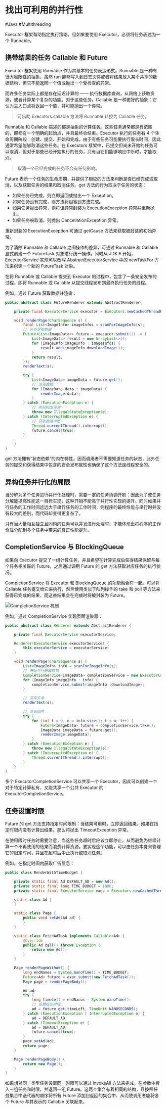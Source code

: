 # 找出可利用的并行性
#Java #Multithreading 

Executor 框架帮助指定执行策略，但如果要使用 Executor，必须将任务表述为一个 Runnable。

## 携带结果的任务 Callable 和 Future

Executor 框架使用 Runnable 作为其基本的任务表达形式。Runnable 是一种有很大局限性的抽象，虽然 run 能够写入到日志文件或者将结果放入某个共享的数据结构，但它不能返回一个值或抛出一个受检查的异常。

而许多任务实际上都是存在延迟计算的 —— 执行数据库查询，从网络上获取资源，或者计算某个复杂的功能。对于这些任务，Callable 是一种更好的抽象：它认为主入口点将返回一个值，并可能抛出一个异常。

> 可借助 Executors.callable 方法将 Runnable 转换为 Callable 任务。

Runnable 和 Callable 描述的都是抽象的计算任务。这些任务通常都是有范围的，即都有一个明确的起始点，并且最终会结束。Executor 执行的任务有 4 个生命周期阶段：创建、提交、开始和完成。由于有些任务可能要执行很长时间，因此通常希望能够取消这些任务。在 Executors 框架中，已提交但尚未开始的任务可以取消，但对于那些已经开始执行的任务，只有当它们能够响应中断时，才能取消。

> 取消一个已经完成的任务不会有任何影响。

Future 表示一个任务的生命周期，并提供了相应的方法来判断是否已经完成或取消，以及获取任务的结果和取消任务。get 方法的行为取决于任务的状态：

+ 如果任务已完成，则立即返回或抛出一个 Exception。
+ 如果任务没有完成，则方法将阻塞到方法完成。
+ 如果任务抛出异常，则将该异常封装为 ExecutionException 异常并重新抛出。
+ 如果任务被取消，则抛出 CancellationException 异常。

重新封装的 ExecutionException 可通过 getCause 方法来获取被封装的初始异常。

为了消除 Runnable 和 Callable 之间操作的差异，可通过 Runnable 和 Callable 显式创建一个 FutureTask 对象进行统一操作。同时从 JDK 6 开始，ExecutorService 实现可以改写 AbstractExecutorService 中的 newTaskFor 方法来创建一个新的 FutureTask 对象。

在将 Runnable 或 Callable 提交到 Executor 的过程中，包含了一条安全发布的过程，即将 Runnable 或 Callable 从提交线程发布到最终执行任务的线程。

例如，通过 Future 获取数据并渲染：

```java
public abstract class FutureRenderer extends AbstractRenderer{

    private final ExecutorService executor = Executors.newCachedThreadPool();

    void renderPage(CharSequence s) {
        final List<ImageInfo> imageInfos = scanForImageInfo(s);
        // 异步获取数据
        Future<List<ImageData>> future = executor.submit(() -> {
            List<ImageData> result = new ArrayList<>();
            for (ImageInfo imageInfo : imageInfos) {
                result.add(imageInfo.downloadImage());
            }
            return result;
        });
        renderText(s);

        try {
            List<ImageData> imageData = future.get();
            // 渲染数据
            for (ImageData data : imageData) {
                renderImage(data);
            }
        } catch (ExecutionException e) {
            // 内部抛出异常
            throw new IllegalStateException(e);
        } catch (InterruptedException e) {
            // 获取数据中断
            Thread.currentThread().interrupt();
            future.cancel(true);
        }

    }
}
```

get 方法拥有“状态依赖”的内在特性，因而调用者不需要知道任务的状态，此外任务的提交和获得结果中包含的安全发布属性也确保了这个方法是线程安全的。

## 异构任务并行化的局限

当分解为多个任务进行并行化处理时，需要一定的任务协调开销：因此为了使任务分解能提高性能这一目标实现，这种开销不能高于并行性实现的提升。同时如果并行任务的工作时间远远大于串行任务的工作时间，则程序的最终性能与串行时并没有较大的差别，而代码却变得更复杂了。

只有当大量相互独立且同构的任务可以并发进行处理时，才能体现出将程序的工作负载分配到多个任务中带来的真正性能提升。

## CompletionService 与 BlockingQueue

如果向 Executor 提交了一组计算任务，并且希望在计算完成后获得结果保留与每个任务相关联的 Future，之后通过调用 Future 的 get 方法获取对应任务的执行状况。

CompletionService 将 Executor 和 BlockingQueue 的功能融合在一起。可以将 Callable 任务提交给它来执行，然后使用类似于队列操作的 take 和 poll 等方法来获得已完成的结果，而这些结果会在完成时将被封装为 Future。

![CompletionService 机制](https://my-images-repo.oss-cn-hangzhou.aliyuncs.com/java-concurrency-in-practice/CompletionService%20%E6%9C%BA%E5%88%B6.png)

例如，通过 CompletionService 实现页面渲染器：

```java
public abstract class Renderer extends AbstractRenderer {

    private final ExecutorService executorService;

    Renderer(ExecutorService executorService) {
        this.executorService = executorService;
    }

    void renderPage(CharSequence s) {
        List<ImageInfo> info = scanForImageInfo(s);
        // 开始并行获取数据
        CompletionService<ImageData> completionService = new ExecutorCompletionService<>(executorService);
        for (ImageInfo imageInfo : info) {
            completionService.submit(imageInfo::downloadImage);
        }

        // 渲染文本
        renderText(s);

        // 渲染图片
        try {
            for (int t = 0, n = info.size(); t < n; t++) {
                Future<ImageData> future = completionService.take();
                ImageData imageData = future.get();
                renderImage(imageData);
            }
        } catch (ExecutionException e) {
            throw new IllegalStateException(e);
        } catch (InterruptedException e) {
            Thread.currentThread().interrupt();
        }
    }
}
```

多个 ExecutorCompletionService 可以共享一个 Executor，因此可以创建一个对于特定计算私有，又能共享一个公共 Executor 的 ExecutorCompletionService。

## 任务设置时限

Future 的 get 方法支持指定时间限制：当结果可用时，立即返回结果。如果在指定时限内没有计算出结果，那么将抛出 TimeoutException 异常。

在使用限时任务时需要注意，当这些任务超时后应该立即停止，从而避免为继续计算一个不再使用的结果而浪费计算资源。要实现这个功能，可以由任务本身来管理它的限定时间，并且在超时后中止执行或取消任务。

例如，在指定时间内获取广告信息：

```java
public class RenderWithTimeBudget {

    private static final Ad DEFAULT_AD = new Ad();
    private static final long TIME_BUDGET = 1000;
    private static final ExecutorService exec = Executors.newCachedThreadPool();

    static class Ad {
    }

    static class Page {
        public void setAd(Ad ad) {
        }
    }

    static class FetchAdTask implements Callable<Ad> {
        @Override
        public Ad call() throws Exception {
            return new Ad();
        }
    }

    Page renderPageWithAd() {
        long endNanos = System.nanoTime() + TIME_BUDGET;
        Future<Ad> future = exec.submit(new FetchAdTask());
        Page page = renderPageBody();

        Ad ad;
        try {
            long timeLeft = endNanos - System.nanoTime();
            // 设置指定时限
            ad = future.get(timeLeft, TimeUnit.NANOSECONDS);
        } catch (ExecutionException | InterruptedException e) {
            ad = DEFAULT_AD;
        } catch (TimeoutException e) {
            ad = DEFAULT_AD;
            future.cancel(true);
        }
        page.setAd(ad);
        return page;
    }

    Page renderPageBody() {
        return new Page();
    }
}
```

如果想对同一类型任务设置同一时限可以通过 invokeAll 方法来完成。在参数中传入一组任务和时限，并返回一组 Future。这两个集合有着相同的结构，且按照任务集合中迭代器的顺序将所有 Future 添加到返回的集合中，从而使调用者能将各个 Future 与其表示的 Callable 关联起来。
